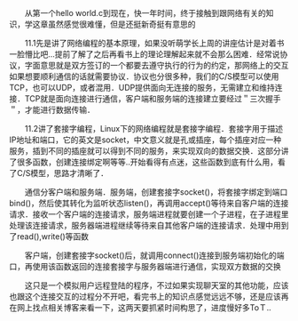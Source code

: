 　　从第一个hello world.c到现在，快一年时间，终于接触到跟网络有关的知识，学这章虽然感觉很难懂，但是还挺新奇挺有意思的

　　11.1先是讲了网络编程的基本原理，如果没听萌学长上周的讲座估计是对着书一脸懵比吧...提前了解了之后再看书上的理论理解起来就不会那么困难．经常说协议，字面意思就是双方签订的一个都要去遵守执行的行为的约定，那网络上的交互如果想要顺利通信的话就需要协议．协议也分很多种，我们的C/S模型可以使用TCP，也可以UDP，或者混用．UDP提供面向无连接的服务，无需建立和维持连接．TCP就是面向连接进行通信，客户端和服务端的连接建立要经过＂三次握手＂，才能进行数据传输．

　　11.2讲了套接字编程，Linux下的网络编程就是套接字编程．套接字用于描述IP地址和端口，它的英文是socket，中文意义就是孔或插座，每个插座对应一种服务，插到不同的插座就可以得到不同的服务，来实现双向的数据交换．这部分讲了很多函数，创建连接绑定啊等等..开始看得有点迷，这些函数到底有什么用，看了C/S模型，思路才清晰了．

　　通信分客户端和服务端．服务端，创建套接字socket()，将套接字绑定到端口bind()，然后使其转化为监听状态listen()，再调用accept()等待来自客户端的连接请求．接收一个客户端的连接请求，服务端进程就要创建一个子进程，在子进程里处理该连接请求，服务器端进程继续等待来自其他客户端的连接请求．处理中用到了read(),write()等函数

　　客户端，创建套接字socket()后，就调用connect()连接到服务端初始化的端口，再使用该函数返回的连接套接字与服务器端进行通信，实现双方数据的交换

　　这只是一个模拟用户远程登陆的程序，不过如果实现聊天室的其他功能，应该也跟这个连接交互的过程分不开吧，看完书上的知识点感觉远远不够，还是应该再在网上找点相关博客来看一下，这两天要抓紧时间构思了，进度慢好多ToＴ..
　

